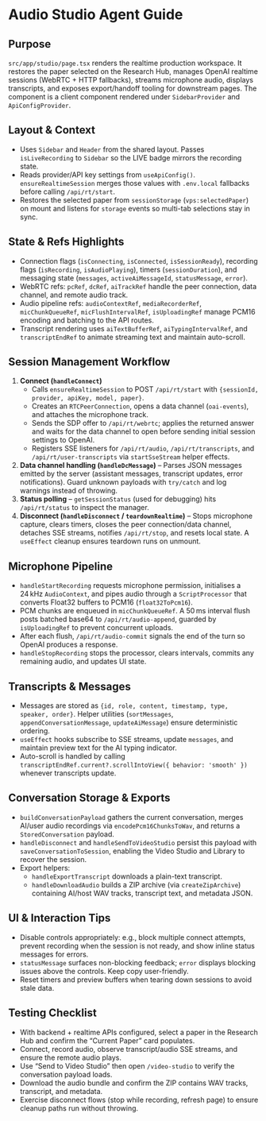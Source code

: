 # Audio Studio Agent Guide

## Purpose
`src/app/studio/page.tsx` renders the realtime production workspace. It restores the paper selected
on the Research Hub, manages OpenAI realtime sessions (WebRTC + HTTP fallbacks), streams
microphone audio, displays transcripts, and exposes export/handoff tooling for downstream pages.
The component is a client component rendered under `SidebarProvider` and `ApiConfigProvider`.

## Layout & Context
- Uses `Sidebar` and `Header` from the shared layout. Passes `isLiveRecording` to `Sidebar` so the
  LIVE badge mirrors the recording state.
- Reads provider/API key settings from `useApiConfig()`. `ensureRealtimeSession` merges those values
  with `.env.local` fallbacks before calling `/api/rt/start`.
- Restores the selected paper from `sessionStorage` (`vps:selectedPaper`) on mount and listens for
  `storage` events so multi-tab selections stay in sync.

## State & Refs Highlights
- Connection flags (`isConnecting`, `isConnected`, `isSessionReady`), recording flags
  (`isRecording`, `isAudioPlaying`), timers (`sessionDuration`), and messaging state (`messages`,
  `activeAiMessageId`, `statusMessage`, `error`).
- WebRTC refs: `pcRef`, `dcRef`, `aiTrackRef` handle the peer connection, data channel, and remote
  audio track.
- Audio pipeline refs: `audioContextRef`, `mediaRecorderRef`, `micChunkQueueRef`,
  `micFlushIntervalRef`, `isUploadingRef` manage PCM16 encoding and batching to the API routes.
- Transcript rendering uses `aiTextBufferRef`, `aiTypingIntervalRef`, and `transcriptEndRef` to
  animate streaming text and maintain auto-scroll.

## Session Management Workflow
1. **Connect (`handleConnect`)**
   - Calls `ensureRealtimeSession` to POST `/api/rt/start` with `{sessionId, provider, apiKey, model, paper}`.
   - Creates an `RTCPeerConnection`, opens a data channel (`oai-events`), and attaches the
     microphone track.
   - Sends the SDP offer to `/api/rt/webrtc`; applies the returned answer and waits for the data
     channel to open before sending initial session settings to OpenAI.
   - Registers SSE listeners for `/api/rt/audio`, `/api/rt/transcripts`, and
     `/api/rt/user-transcripts` via `startSseStream` helper effects.
2. **Data channel handling (`handleDcMessage`)** – Parses JSON messages emitted by the server
   (assistant messages, transcript updates, error notifications). Guard unknown payloads with
   `try/catch` and log warnings instead of throwing.
3. **Status polling** – `getSessionStatus` (used for debugging) hits `/api/rt/status` to inspect the
   manager.
4. **Disconnect (`handleDisconnect` / `teardownRealtime`)** – Stops microphone capture, clears
   timers, closes the peer connection/data channel, detaches SSE streams, notifies `/api/rt/stop`,
   and resets local state. A `useEffect` cleanup ensures teardown runs on unmount.

## Microphone Pipeline
- `handleStartRecording` requests microphone permission, initialises a 24 kHz `AudioContext`, and
  pipes audio through a `ScriptProcessor` that converts Float32 buffers to PCM16 (`float32ToPcm16`).
- PCM chunks are enqueued in `micChunkQueueRef`. A 50 ms interval flush posts batched base64 to
  `/api/rt/audio-append`, guarded by `isUploadingRef` to prevent concurrent uploads.
- After each flush, `/api/rt/audio-commit` signals the end of the turn so OpenAI produces a
  response.
- `handleStopRecording` stops the processor, clears intervals, commits any remaining audio, and
  updates UI state.

## Transcripts & Messages
- Messages are stored as `{id, role, content, timestamp, type, speaker, order}`. Helper utilities
  (`sortMessages`, `appendConversationMessage`, `updateAiMessage`) ensure deterministic ordering.
- `useEffect` hooks subscribe to SSE streams, update `messages`, and maintain preview text for the
  AI typing indicator.
- Auto-scroll is handled by calling `transcriptEndRef.current?.scrollIntoView({ behavior: 'smooth' })`
  whenever transcripts update.

## Conversation Storage & Exports
- `buildConversationPayload` gathers the current conversation, merges AI/user audio recordings via
  `encodePcm16ChunksToWav`, and returns a `StoredConversation` payload.
- `handleDisconnect` and `handleSendToVideoStudio` persist this payload with
  `saveConversationToSession`, enabling the Video Studio and Library to recover the session.
- Export helpers:
  - `handleExportTranscript` downloads a plain-text transcript.
  - `handleDownloadAudio` builds a ZIP archive (via `createZipArchive`) containing AI/host WAV
    tracks, transcript text, and metadata JSON.

## UI & Interaction Tips
- Disable controls appropriately: e.g., block multiple connect attempts, prevent recording when the
  session is not ready, and show inline status messages for errors.
- `statusMessage` surfaces non-blocking feedback; `error` displays blocking issues above the
  controls. Keep copy user-friendly.
- Reset timers and preview buffers when tearing down sessions to avoid stale data.

## Testing Checklist
- With backend + realtime APIs configured, select a paper in the Research Hub and confirm the
  “Current Paper” card populates.
- Connect, record audio, observe transcript/audio SSE streams, and ensure the remote audio plays.
- Use “Send to Video Studio” then open `/video-studio` to verify the conversation payload loads.
- Download the audio bundle and confirm the ZIP contains WAV tracks, transcript, and metadata.
- Exercise disconnect flows (stop while recording, refresh page) to ensure cleanup paths run without
  throwing.
